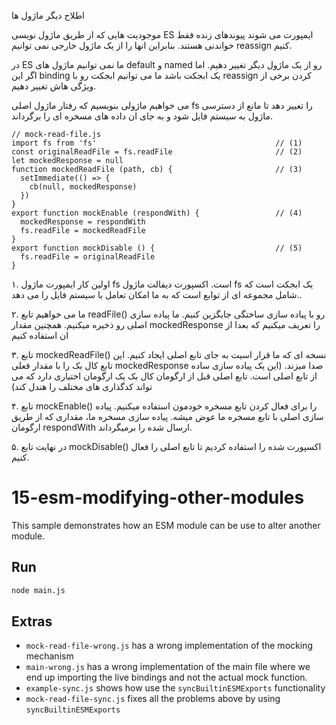اطلاح دیگر ماژول ها

موجودیت هایی که از طریق ماژول نویسی ES ایمپورت می شوند پیوندهای زنده فقط خواندنی هستند. بنابراین انها را از یک ماژول خارجی نمی توانیم reassign کنیم. 

در ES ما نمی توانیم ماژول های default و named رو از یک ماژول دیگر تغییر دهیم. اما اگر این binding یک ابجکت باشد ما می توانیم ابجکت رو با reassign کردن برخی از ویژگی هاش تغییر دهیم. 

می خواهیم ماژولی بنویسیم که رفتار ماژول اصلی fs را تغییر دهد تا مانع از دسترسی ماژول به سیستم فایل شود و به جای ان داده های مسخره ای را برگرداند. 

```
// mock-read-file.js
import fs from 'fs'                                        // (1)
const originalReadFile = fs.readFile                       // (2)
let mockedResponse = null
function mockedReadFile (path, cb) {                       // (3)
  setImmediate(() => {
    cb(null, mockedResponse)
  })
}
export function mockEnable (respondWith) {                 // (4)
  mockedResponse = respondWith
  fs.readFile = mockedReadFile
}
export function mockDisable () {                           // (5)
  fs.readFile = originalReadFile
}
```

۱. اولین کار ایمپورت ماژول fs است. اکسپورت دیفالت ماژول fs یک ابجکت است که شامل مجموعه ای از توابع است که به ما امکان تعامل با سیستم فایل را می دهد..

۲. ما می خواهیم تابع readFile()  رو با پیاده سازی ساختگی جایگزین کنیم. ما پیاده سازی اصلی رو ذخیره میکنیم. همچنین مقدار mockedResponse را تعریف میکنیم که بعدا از ان استفاده کنیم

۳. تابع mockedReadFile()  نسخه ای که ما قرار اسیت به جای تابع اصلی ایجاد کنیم. این تابع کال بک را با مقدار فعلی mockedResponse صدا میزند. (این یک پیاده سازی ساده از تابع اصلی است. تابع اصلی قبل از ارگومان کال بک یک ارگومان اختیاری دارد که می تواند کدگذاری های مختلف را هندل کند)

۴. تابع mockEnable()  را برای فعال کردن تابع مسخره خودمون استفاده میکنیم. پیاده سازی اصلی با تابع مسخره ما عوض میشه. پیاده سازی مسخره ما، مقداری که از طریق ارگومان respondWith ارسال شده را برمیگرداند.

۵. در نهایت تابع mockDisable()  اکسپورت شده را استفاده کردیم تا تابع اصلی را فعال کنیم.


# 15-esm-modifying-other-modules

This sample demonstrates how an ESM module can be use to alter another module.

## Run

```bash
node main.js
```

## Extras

- `mock-read-file-wrong.js` has a wrong implementation of the mocking mechanism
- `main-wrong.js` has a wrong implementation of the main file where we end up importing the live bindings and not the actual mock function.
- `example-sync.js` shows how use the `syncBuiltinESMExports` functionality
- `mock-read-file-sync.js` fixes all the problems above by using `syncBuiltinESMExports`
